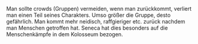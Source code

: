 Man sollte crowds (Gruppen) vermeiden, wenn man zurückkommt, verliert man einen Teil seines Charakters. Umso größer die Gruppe, desto gefährlich. Man kommt mehr neidisch, raffgieriger etc. zurück nachdem man Menschen getroffen hat. Seneca hat dies besonders auf die Menschenkämpfe in dem Kolosseum bezogen. 